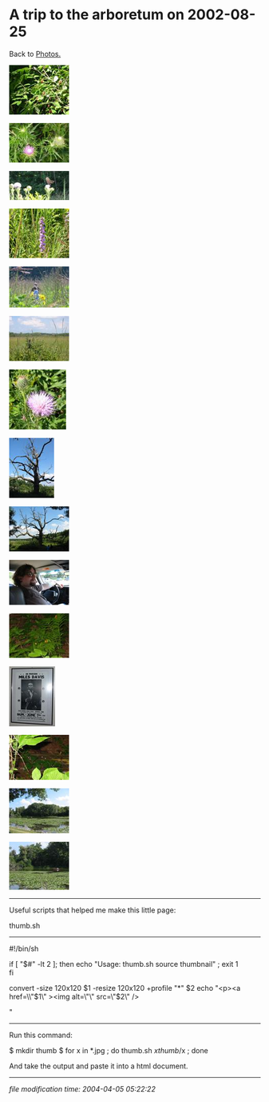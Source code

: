 A trip to the arboretum on 2002-08-25
=====================================

Back to [Photos.](/p/photos/)

[![](/photos/thumb/2002-08-25-berrys.jpg)](/photos/2002-08-25-berrys.jpg)

[![](/photos/thumb/2002-08-25-bumble.jpg)](/photos/2002-08-25-bumble.jpg)

[![](/photos/thumb/2002-08-25-butterfly.jpg)](/photos/2002-08-25-butterfly.jpg)

[![](/photos/thumb/2002-08-25-curtis01.jpg)](/photos/2002-08-25-curtis01.jpg)

[![](/photos/thumb/2002-08-25-curtis02.jpg)](/photos/2002-08-25-curtis02.jpg)

[![](/photos/thumb/2002-08-25-curtis03.jpg)](/photos/2002-08-25-curtis03.jpg)

[![](/photos/thumb/2002-08-25-curtis04.jpg)](/photos/2002-08-25-curtis04.jpg)

[![](/photos/thumb/2002-08-25-deadtree1.jpg)](/photos/2002-08-25-deadtree1.jpg)

[![](/photos/thumb/2002-08-25-deadtree2.jpg)](/photos/2002-08-25-deadtree2.jpg)

[![](/photos/thumb/2002-08-25-driving.jpg)](/photos/2002-08-25-driving.jpg)

[![](/photos/thumb/2002-08-25-fern.jpg)](/photos/2002-08-25-fern.jpg)

[![](/photos/thumb/2002-08-25-miles.jpg)](/photos/2002-08-25-miles.jpg)

[![](/photos/thumb/2002-08-25-spider.jpg)](/photos/2002-08-25-spider.jpg)

[![](/photos/thumb/2002-08-25-wingra01.jpg)](/photos/2002-08-25-wingra01.jpg)

[![](/photos/thumb/2002-08-25-wingra02.jpg)](/photos/2002-08-25-wingra02.jpg)

* * *

Useful scripts that helped me make this little page:

thumb.sh

* * *

#!/bin/sh

if \[ "$#" -lt 2 \]; then
    echo "Usage:  thumb.sh source thumbnail" ; exit 1  
fi

convert -size 120x120 $1 -resize 120x120 +profile "\*" $2
echo  "<p><a href=\\"$1\\" ><img alt=\\"\\" src=\\"$2\\" /></a></p>"

* * *

Run this command:

$ mkdir thumb
$ for x in \*.jpg ; do thumb.sh $x thumb/$x ; done

And take the output and paste it into a html document.

* * *

<div class="rightside"><em>file modification time: 2004-04-05 05:22:22</em></div>

